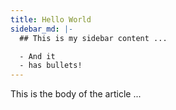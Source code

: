 ```yaml
---
title: Hello World
sidebar_md: |-
  ## This is my sidebar content ...

  - And it
  - has bullets!
---
```


This is the body of the article ...
